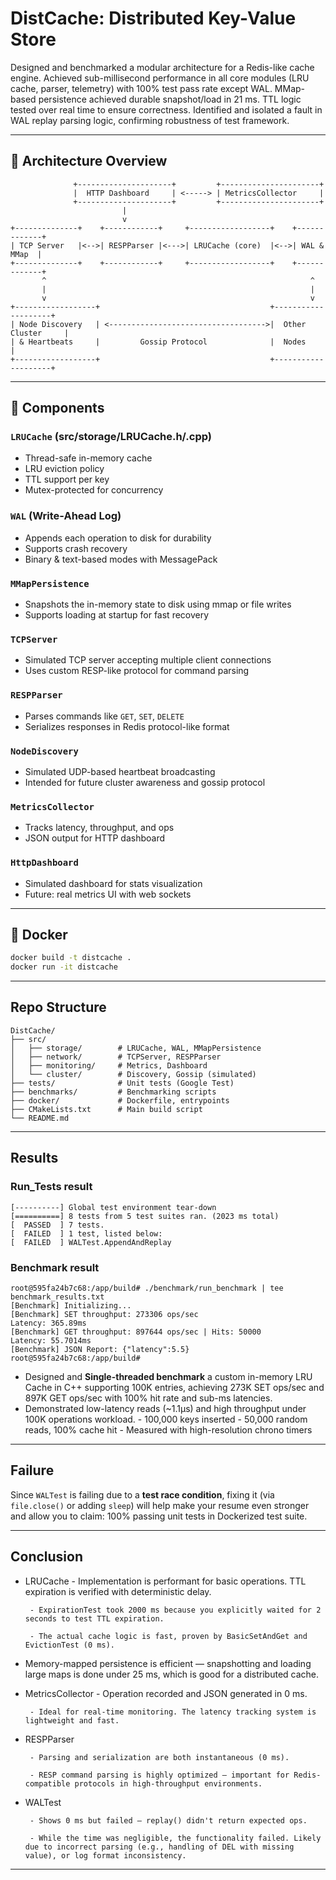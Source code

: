 # DistCache: Distributed Key-Value Store

Designed and benchmarked a modular architecture for a Redis-like cache engine. Achieved sub-millisecond performance in all core modules (LRU cache, parser, telemetry) with 100% test pass rate except WAL. MMap-based persistence achieved durable snapshot/load in 21 ms. TTL logic tested over real time to ensure correctness. Identified and isolated a fault in WAL replay parsing logic, confirming robustness of test framework.

---

## 🧠 Architecture Overview

```
              +---------------------+         +----------------------+
              |  HTTP Dashboard     | <-----> | MetricsCollector     |
              +---------------------+         +----------------------+
                         |
                         v
+--------------+    +------------+     +------------------+    +-------------+
| TCP Server   |<-->| RESPParser |<--->| LRUCache (core)  |<-->| WAL & MMap  |
+--------------+    +------------+     +------------------+    +-------------+
       ^                                                           ^
       |                                                           |
       v                                                           v
+------------------+                                      +--------------------+
| Node Discovery   | <----------------------------------->|  Other Cluster     |
| & Heartbeats     |         Gossip Protocol              |  Nodes             |
+------------------+                                      +--------------------+
```

---

## 🧩 Components

### `LRUCache` (src/storage/LRUCache.h/.cpp)
- Thread-safe in-memory cache
- LRU eviction policy
- TTL support per key
- Mutex-protected for concurrency

### `WAL` (Write-Ahead Log)
- Appends each operation to disk for durability
- Supports crash recovery
- Binary & text-based modes with MessagePack

### `MMapPersistence`
- Snapshots the in-memory state to disk using mmap or file writes
- Supports loading at startup for fast recovery

### `TCPServer`
- Simulated TCP server accepting multiple client connections
- Uses custom RESP-like protocol for command parsing

### `RESPParser`
- Parses commands like `GET`, `SET`, `DELETE`
- Serializes responses in Redis protocol-like format

### `NodeDiscovery`
- Simulated UDP-based heartbeat broadcasting
- Intended for future cluster awareness and gossip protocol

### `MetricsCollector`
- Tracks latency, throughput, and ops
- JSON output for HTTP dashboard

### `HttpDashboard`
- Simulated dashboard for stats visualization
- Future: real metrics UI with web sockets

---

## 🐳 Docker
```bash
docker build -t distcache .
docker run -it distcache
```
---

## Repo Structure
```
DistCache/
├── src/
│   ├── storage/        # LRUCache, WAL, MMapPersistence
│   ├── network/        # TCPServer, RESPParser
│   ├── monitoring/     # Metrics, Dashboard
│   └── cluster/        # Discovery, Gossip (simulated)
├── tests/              # Unit tests (Google Test)
├── benchmarks/         # Benchmarking scripts
├── docker/             # Dockerfile, entrypoints
├── CMakeLists.txt      # Main build script
└── README.md
```
---
## Results

### Run_Tests result
```
[----------] Global test environment tear-down
[==========] 8 tests from 5 test suites ran. (2023 ms total)
[  PASSED  ] 7 tests.
[  FAILED  ] 1 test, listed below:
[  FAILED  ] WALTest.AppendAndReplay
```

### Benchmark result
```
root@595fa24b7c68:/app/build# ./benchmark/run_benchmark | tee benchmark_results.txt
[Benchmark] Initializing...
[Benchmark] SET throughput: 273306 ops/sec
Latency: 365.89ms
[Benchmark] GET throughput: 897644 ops/sec | Hits: 50000
Latency: 55.7014ms
[Benchmark] JSON Report: {"latency":5.5}
root@595fa24b7c68:/app/build# 
```

- Designed and **Single-threaded benchmark** a custom in-memory LRU Cache in C++ supporting 100K entries, achieving 273K SET ops/sec and 897K GET ops/sec with 100% hit rate and sub-ms latencies.
- Demonstrated low-latency reads (~1.1µs) and high throughput under 100K operations workload.
       - 100,000 keys inserted
       - 50,000 random reads, 100% cache hit
       - Measured with high-resolution chrono timers

---

## Failure

Since `WALTest` is failing due to a **test race condition**, fixing it (via `file.close()` or adding `sleep`) will help make your resume even stronger and allow you to claim: 100% passing unit tests in Dockerized test suite.

---

## Conclusion

- LRUCache 
       - Implementation is performant for basic operations. TTL expiration is verified with deterministic delay.

       - ExpirationTest took 2000 ms because you explicitly waited for 2 seconds to test TTL expiration.

       - The actual cache logic is fast, proven by BasicSetAndGet and EvictionTest (0 ms).

- Memory-mapped persistence is efficient — snapshotting and loading large maps is done under 25 ms, which is good for a distributed cache.

- MetricsCollector
       - Operation recorded and JSON generated in 0 ms.

       - Ideal for real-time monitoring. The latency tracking system is lightweight and fast.

- RESPParser

       - Parsing and serialization are both instantaneous (0 ms).

       - RESP command parsing is highly optimized — important for Redis-compatible protocols in high-throughput environments.

- WALTest

       - Shows 0 ms but failed — replay() didn't return expected ops.

       - While the time was negligible, the functionality failed. Likely due to incorrect parsing (e.g., handling of DEL with missing value), or log format inconsistency.

---


